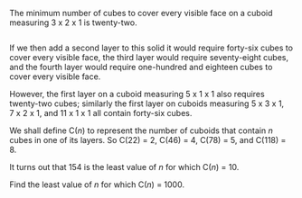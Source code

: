 <p>The minimum number of cubes to cover every visible face on a cuboid measuring 3 x 2 x 1 is twenty-two.</p>
<div class="center">
<img src="project/images/p126.png" class="dark_img" alt="" /><br /></div>
<p>If we then add a second layer to this solid it would require forty-six cubes to cover every visible face, the third layer would require seventy-eight cubes, and the fourth layer would require one-hundred and eighteen cubes to cover every visible face.</p>
<p>However, the first layer on a cuboid measuring 5 x 1 x 1 also requires twenty-two cubes; similarly the first layer on cuboids measuring 5 x 3 x 1, 7 x 2 x 1, and 11 x 1 x 1 all contain forty-six cubes.</p>
<p>We shall define C(<i>n</i>) to represent the number of cuboids that contain <i>n</i> cubes in one of its layers. So C(22) = 2, C(46) = 4, C(78) = 5, and C(118) = 8.</p>
<p>It turns out that 154 is the least value of <i>n</i> for which C(<i>n</i>) = 10.</p>
<p>Find the least value of <i>n</i> for which C(<i>n</i>) = 1000.</p>

